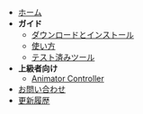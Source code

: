 - [ホーム](/VRChat/AssetMerger/)
- **ガイド**
  - [ダウンロードとインストール](/VRChat/AssetMerger/Guide/Installation)
  - [使い方](/VRChat/AssetMerger/Guide/HowToUse)
  - [テスト済みツール](/VRChat/AssetMerger/Guide/TestedTools)
- **上級者向け**
  - [Animator Controller](/VRChat/AssetMerger/Advanced/AnimatorController)
- [お問い合わせ](/VRChat/AssetMerger/Contact)
- [更新履歴](/VRChat/AssetMerger/Changelog)
